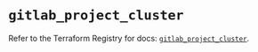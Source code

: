 # `gitlab_project_cluster`

Refer to the Terraform Registry for docs: [`gitlab_project_cluster`](https://registry.terraform.io/providers/gitlabhq/gitlab/17.7.1/docs/resources/project_cluster).
